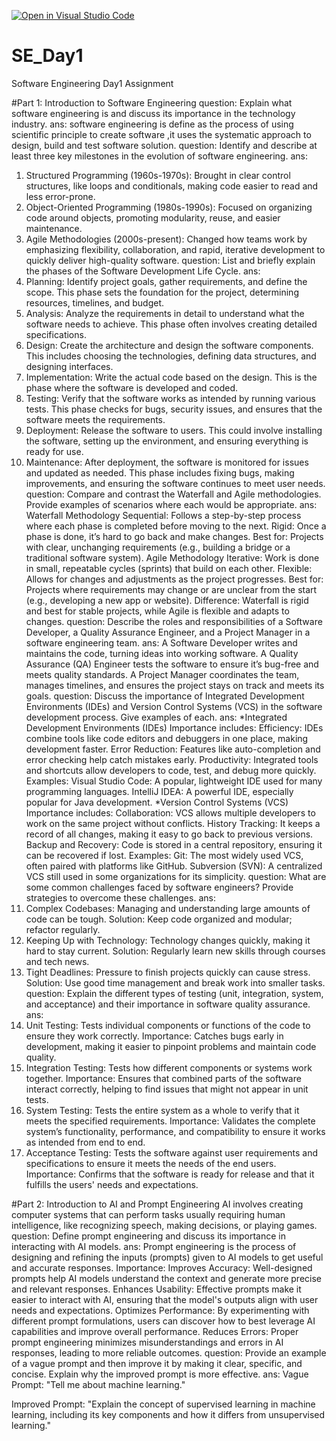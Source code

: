 [![Open in Visual Studio Code](https://classroom.github.com/assets/open-in-vscode-2e0aaae1b6195c2367325f4f02e2d04e9abb55f0b24a779b69b11b9e10269abc.svg)](https://classroom.github.com/online_ide?assignment_repo_id=15564919&assignment_repo_type=AssignmentRepo)
# SE_Day1
Software Engineering Day1 Assignment

#Part 1: Introduction to Software Engineering
question:
Explain what software engineering is and discuss its importance in the technology industry.
ans:
software engineering is define as the process of using scientific principle to create software ,it uses the systematic approach to design, build and test software solution. 
question:
Identify and describe at least three key milestones in the evolution of software engineering.
ans:
1. Structured Programming (1960s-1970s): Brought in clear control structures, like loops and conditionals, making code easier to read and less error-prone. 
2. Object-Oriented Programming (1980s-1990s): Focused on organizing code around objects, promoting modularity, reuse, and easier maintenance. 
3. Agile Methodologies (2000s-present): Changed how teams work by emphasizing flexibility, collaboration, and rapid, iterative development to quickly deliver high-quality software.
question:
List and briefly explain the phases of the Software Development Life Cycle.
ans:
1. Planning: Identify project goals, gather requirements, and define the scope. This phase sets the foundation for the project, determining resources, timelines, and budget. 
2. Analysis: Analyze the requirements in detail to understand what the software needs to achieve. This phase often involves creating detailed specifications. 
3. Design: Create the architecture and design the software components. This includes choosing the technologies, defining data structures, and designing interfaces. 
4. Implementation: Write the actual code based on the design. This is the phase where the software is developed and coded. 
5. Testing: Verify that the software works as intended by running various tests. This phase checks for bugs, security issues, and ensures that the software meets the requirements. 
6. Deployment: Release the software to users. This could involve installing the software, setting up the environment, and ensuring everything is ready for use. 
7. Maintenance: After deployment, the software is monitored for issues and updated as needed. This phase includes fixing bugs, making improvements, and ensuring the software continues to meet user needs.
question:
Compare and contrast the Waterfall and Agile methodologies. Provide examples of scenarios where each would be appropriate.
ans:
Waterfall Methodology 
Sequential: Follows a step-by-step process where each phase is completed before moving to the next. 
Rigid: Once a phase is done, it’s hard to go back and make changes. 
Best for: Projects with clear, unchanging requirements (e.g., building a bridge or a traditional software system). 
Agile Methodology 
Iterative: Work is done in small, repeatable cycles (sprints) that build on each other. 
Flexible: Allows for changes and adjustments as the project progresses. 
Best for: Projects where requirements may change or are unclear from the start (e.g., developing a new app or website). 
Difference:
Waterfall is rigid and best for stable projects, while Agile is flexible and adapts to changes.
question:
Describe the roles and responsibilities of a Software Developer, a Quality Assurance Engineer, and a Project Manager in a software engineering team.
ans:
A Software Developer writes and maintains the code, turning ideas into working software. 
A Quality Assurance (QA) Engineer tests the software to ensure it’s bug-free and meets quality standards. 
A Project Manager coordinates the team, manages timelines, and ensures the project stays on track and meets its goals.
question:
Discuss the importance of Integrated Development Environments (IDEs) and Version Control Systems (VCS) in the software development process. Give examples of each.
ans:
*Integrated Development Environments (IDEs) 
Importance includes: 
Efficiency: IDEs combine tools like code editors and debuggers in one place, making development faster. 
Error Reduction: Features like auto-completion and error checking help catch mistakes early. 
Productivity: Integrated tools and shortcuts allow developers to code, test, and debug more quickly. 
Examples: 
Visual Studio Code: A popular, lightweight IDE used for many programming languages. 
IntelliJ IDEA: A powerful IDE, especially popular for Java development. 
*Version Control Systems (VCS) 
Importance includes: 
Collaboration: VCS allows multiple developers to work on the same project without conflicts. 
History Tracking: It keeps a record of all changes, making it easy to go back to previous versions. 
Backup and Recovery: Code is stored in a central repository, ensuring it can be recovered if lost. 
Examples: 
Git: The most widely used VCS, often paired with platforms like GitHub. 
Subversion (SVN): A centralized VCS still used in some organizations for its simplicity.
question:
What are some common challenges faced by software engineers? Provide strategies to overcome these challenges.
ans:
1. Complex Codebases: Managing and understanding large amounts of code can be tough. 
Solution: Keep code organized and modular; refactor regularly. 
2. Keeping Up with Technology: Technology changes quickly, making it hard to stay current. 
Solution: Regularly learn new skills through courses and tech news. 
3. Tight Deadlines: Pressure to finish projects quickly can cause stress. 
Solution: Use good time management and break work into smaller tasks.
question:
Explain the different types of testing (unit, integration, system, and acceptance) and their importance in software quality assurance.
ans:
1. Unit Testing: 
Tests individual components or functions of the code to ensure they work correctly. 
Importance: Catches bugs early in development, making it easier to pinpoint problems and maintain code quality. 
2. Integration Testing: 
Tests how different components or systems work together. 
Importance: Ensures that combined parts of the software interact correctly, helping to find issues that might not appear in unit tests. 
3. System Testing: 
Tests the entire system as a whole to verify that it meets the specified requirements. 
Importance: Validates the complete system’s functionality, performance, and compatibility to ensure it works as intended from end to end. 
4. Acceptance Testing: 
Tests the software against user requirements and specifications to ensure it meets the needs of the end users. 
Importance: Confirms that the software is ready for release and that it fulfills the users' needs and expectations.

#Part 2: Introduction to AI and Prompt Engineering
AI involves creating computer systems that can perform tasks usually requiring human intelligence, like recognizing speech, making decisions, or playing games. 
question:
Define prompt engineering and discuss its importance in interacting with AI models.
ans:
Prompt engineering is the process of designing and refining the inputs (prompts) given to AI models to get useful and accurate responses. 
Importance: 
Improves Accuracy: Well-designed prompts help AI models understand the context and generate more precise and relevant responses. 
Enhances Usability: Effective prompts make it easier to interact with AI, ensuring that the model's outputs align with user needs and expectations. 
Optimizes Performance: By experimenting with different prompt formulations, users can discover how to best leverage AI capabilities and improve overall performance. 
Reduces Errors: Proper prompt engineering minimizes misunderstandings and errors in AI responses, leading to more reliable outcomes. 
question:
Provide an example of a vague prompt and then improve it by making it clear, specific, and concise. Explain why the improved prompt is more effective.
ans:
Vague Prompt: 
"Tell me about machine learning." 

Improved Prompt: 
"Explain the concept of supervised learning in machine learning, including its key components and how it differs from unsupervised learning." 

 
